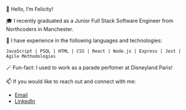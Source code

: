 👋 Hello, I’m Felicity!

🎓 I recently graduated as a Junior Full Stack Software Engineer from Northcoders in Manchester.

🌱 I have experience in the following languages and technologies:

    JavaScript | PSQL | HTML | CSS | React | Node.js | Express | Jest | Agile Methodologies

🪄 Fun-fact: I used to work as a parade perfomer at Disneyland Paris!

📫 If you would like to reach out and connect with me:
- [Email](felicitycarleton@hotmail.com)
- [LinkedIn](https://www.linkedin.com/in/felicityrc/)
